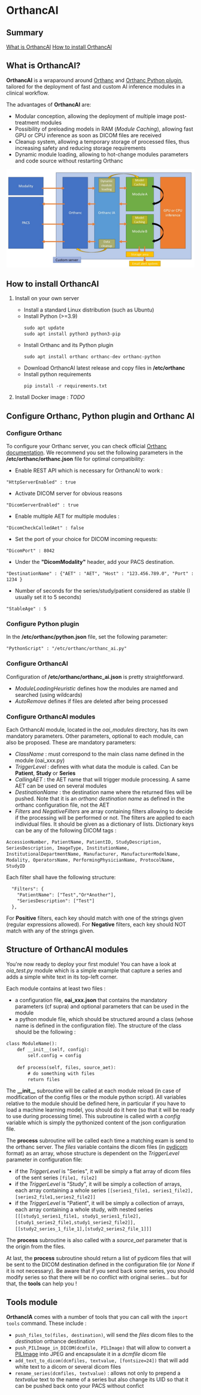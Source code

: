 # OrthancAI

## Summary
[What is OrthancAI](#what-is-orthancai)
[How to install OrthancAI](#how-to-install-orthancai)

## What is OrthancAI?

**OrthancAI** is a wraparound around [Orthanc](https://orthanc.uclouvain.be/) and [Orthanc Python plugin](https://orthanc.uclouvain.be/book/plugins/python.html), tailored for the deployment of fast and custom AI inference modules in a clinical workflow.

The advantages of **OrthancAI** are:

- Modular conception, allowing the deployment of multiple image post-treatment modules
- Possibility of preloading models in RAM (*Module Caching*), allowing fast GPU or CPU inference as soon as DICOM files are received
- Cleanup system, allowing a temporary storage of processed files, thus increasing safety and reducing storage requirements
- Dynamic module loading, allowing to hot-change modules parameters and code source without restarting Orthanc

![OrthancAI global architecture design](doc/OrthancAIWorkflow.jpg)


## How to install OrthancAI

1. Install on your own server
   - Install a standard Linux distribution (such as Ubuntu)
   - Install Python (>=3.9)
     ```
     sudo apt update
     sudo apt install python3 python3-pip
     ```
   - Install Orthanc and its Python plugin
     ```
     sudo apt install orthanc orthanc-dev orthanc-python
     ```
   - Download OrthancAI latest release and copy files in **/etc/orthanc**
   - Install python requirements
     ```
     pip install -r requirements.txt
     ```
     
2. Install Docker image : *TODO*

## Configure Orthanc, Python plugin and Orthanc AI

### Configure Orthanc

To configure your Orthanc server, you can check official [Orthanc documentation](https://orthanc.uclouvain.be/book/users/configuration.html#configuration). We recommend you set the following parameters in the **/etc/orthanc/orthanc.json** file for optimal compatibility:

- Enable REST API which is necessary for OrthancAI to work :
```
"HttpServerEnabled" : true 
```

- Activate DICOM server for obvious reasons
```
"DicomServerEnabled" : true
```

- Enable multiple AET for multiple modules :
```
"DicomCheckCalledAet" : false
```

- Set the port of your choice for DICOM incoming requests:
```
"DicomPort" : 8042
```

- Under the **"DicomModality"** header, add your PACS destination.
```
"DestinationName" : {"AET" : "AET", "Host" : "123.456.789.0", "Port" : 1234 }
```

- Number of seconds for the series/study/patient considered as stable (I usually set it to 5 seconds)
```
"StableAge" : 5
```

### Configure Python plugin

In the **/etc/orthanc/python.json** file, set the following parameter:

```
"PythonScript" : "/etc/orthanc/orthanc_ai.py"
```

### Configure OrthancAI

Configuration of **/etc/orthanc/orthanc_ai.json** is pretty straightforward.

- *ModuleLoadingHeuristic* defines how the modules are named and searched (using wildcards)
- *AutoRemove* defines if files are deleted after being processed

### Configure OrthancAI modules

Each OrthancAI module, located in the *oai_modules* directory, has its own  mandatory parameters. Other parameters, optional to each module, can also be proposed. These are mandatory parameters: 

- *ClassName* : must correspond to the main class name defined in the module (oai_xxx.py)
- *TriggerLevel* : defines with what data the module is called. Can be **Patient**, **Study** or **Series**
- *CallingAET* : the AET name that will trigger module processing. A same AET can be used on several modules
- *DestinationName* : the destination name where the returned files will be pushed. Note that it is an *orthanc destination name* as defined in the orthanc configuration file, not the AET
- *Filters* and *NegativeFilters* are array containing filters allowing to decide if the processing will be performed or not. The filters are applied to each individual files. It should be given as a dictionary of lists. Dictionary keys can be any of the following DICOM tags :
```
AccessionNumber, PatientName, PatientID, StudyDescription, SeriesDescription, ImageType, InstitutionName, InstitutionalDepartmentName, Manufacturer, ManufacturerModelName, Modality, OperatorsName, PerformingPhysicianName, ProtocolName, StudyID
```
Each filter shall have the following structure:
```
  "Filters": {
    "PatientName": ["Test","Or*Another"],
    "SeriesDescription": ["Test"]
  },
```
For **Positive** filters, each key should match with one of the strings given (regular expressions allowed). For **Negative** filters, each key should NOT match with any of the strings given.

## Structure of OrthancAI modules

You're now ready to deploy your first module! You can have a look at *oia_test.py* module which is a simple example that capture a series and adds a simple white text in its top-left corner.

Each module contains at least two files :

- a configuration file, **oai_xxx.json** that contains the mandatory parameters (cf supra) and optional parameters that can be used in the module
- a python module file, which should be structured around a class (whose name is defined in the configuration file). The structure of the class should be the following :

```
class ModuleName():
    def __init__(self, config):
        self.config = config

    def process(self, files, source_aet):
        # do something with files
        return files
```

The **\_\_init\_\_** subroutine will be called at each module reload (in case of modification of the config files or the module python script). All variables relative to the module should be defined here, in particular if you have to load a machine learning model, you should do it here (so that it will be ready to use during processing time). This subroutine is called wirth a *config* variable which is simply the pythonized content of the json configuration file.

The **process** subroutine will be called each time a matching exam is send to the orthanc server. The *files* variable contains the dicom files (in [pydicom](https://pydicom.github.io/) format) as an array, whose structure is dependent on the *TriggerLevel* parameter in configuration file:

- if the *TriggerLevel* is "Series", it will be simply a flat array of dicom files of the sent series `[file1, file2]`
- if the *TriggerLevel* is "Study", it will be simply a collection of arrays, each array containing a whole series `[[series1_file1, series1_file2],[series2_file1,series2_file2]]`
- if the *TriggerLevel* is "Patient", it will be simply a collection of arrays, each array containing a whole study, with nested series `[[[study1_series1_file1, study1_series1_file2],[study1_series2_file1,study1_series2_file2]],[[study2_series_1_file_1],[study2_series2_file_1]]]`

The **process** subroutine is also called with a *source_aet* parameter that is the origin from the files.

At last, the **process** subroutine should return a list of pydicom files that will be sent to the DICOM destination defined in the configuration file (or *None* if it is not necessary). Be aware that if you send back some series, you should modify series so that there will be no conflict with original series... but for that, the **tools** can help you !

## Tools module

**OrthancIA** comes with a number of tools that you can call with the `import tools` command. These include :

- `push_files_to(files, destination)`, will send the *files* dicom files to the *destination* orthance destination
- `push_PILImage_in_DICOM(dcmfile, PILImage)` that will allow to convert a [PILImage](https://pillow.readthedocs.io/) into JPEG and encapsulate it in a *dcmfile* dicom file
- `add_text_to_dicom(dcmfiles, textvalue, [fontsize=24])` that will add white text to a dicom or several dicom files
- `rename_series(dcmfiles, textvalue)` : allows not only to prepend a *textvalue* text to the name of a series but also change its UID so that it can be pushed back onto your PACS without confict
